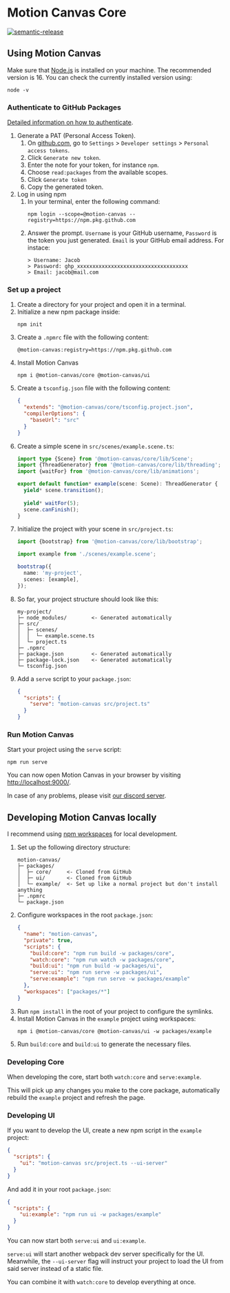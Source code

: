 # Motion Canvas Core

[![semantic-release](https://img.shields.io/badge/%20%20%F0%9F%93%A6%F0%9F%9A%80-semantic--release-e10079.svg)](https://github.com/semantic-release/semantic-release)

## Using Motion Canvas

Make sure that [Node.js](https://nodejs.org/) is installed on your machine.
The recommended version is 16. You can check the currently installed version using:
```shell
node -v
```

### Authenticate to GitHub Packages 
[Detailed information on how to authenticate](https://docs.github.com/en/packages/working-with-a-github-packages-registry/working-with-the-npm-registry#authenticating-with-a-personal-access-token).
    
1. Generate a PAT (Personal Access Token).
    1. On [github.com](https://github.com), go to `Settings` > `Developer settings` > `Personal access tokens`.
    2. Click `Generate new token`.
    3. Enter the note for your token, for instance `npm`.
    4. Choose `read:packages` from the available scopes.
    5. Click `Generate token`
    6. Copy the generated token.
2. Log in using npm
    1. In your terminal, enter the following command:
       ```shell
       npm login --scope=@motion-canvas --registry=https://npm.pkg.github.com       
       ```  
    2. Answer the prompt.
       `Username` is your GitHub username,
       `Password` is the token you just generated.
       `Email` is your GitHub email address.
       For instace:
       ```text
       > Username: Jacob
       > Password: ghp_xxxxxxxxxxxxxxxxxxxxxxxxxxxxxxxxxxxx
       > Email: jacob@mail.com
       ```

### Set up a project

1. Create a directory for your project and open it in a terminal.
2. Initialize a new npm package inside:
   ```shell
   npm init
   ```
3. Create a `.npmrc` file with the following content:
   ```text
   @motion-canvas:registry=https://npm.pkg.github.com
   ```
4. Install Motion Canvas
   ```shell
   npm i @motion-canvas/core @motion-canvas/ui
   ```
5. Create a `tsconfig.json` file with the following content:
   ```json
   {
     "extends": "@motion-canvas/core/tsconfig.project.json",
     "compilerOptions": {
       "baseUrl": "src"
     }
   }
   ```
6. Create a simple scene in `src/scenes/example.scene.ts`:
   ```ts
   import type {Scene} from '@motion-canvas/core/lib/Scene';
   import {ThreadGenerator} from '@motion-canvas/core/lib/threading';
   import {waitFor} from '@motion-canvas/core/lib/animations';
   
   export default function* example(scene: Scene): ThreadGenerator {
     yield* scene.transition();
     
     yield* waitFor(5);
     scene.canFinish();
   }
   ```
7. Initialize the project with your scene in `src/project.ts`:
   ```ts
   import {bootstrap} from '@motion-canvas/core/lib/bootstrap';
   
   import example from './scenes/example.scene';
   
   bootstrap({
     name: 'my-project',
     scenes: [example],
   });
   ```
8. So far, your project structure should look like this:
   ```text
   my-project/
   ├─ node_modules/        <- Generated automatically
   ├─ src/
   │  ├─ scenes/
   │  │  └─ example.scene.ts
   │  └─ project.ts
   ├─ .npmrc
   ├─ package.json         <- Generated automatically
   ├─ package-lock.json    <- Generated automatically
   └─ tsconfig.json
   ```
9. Add a `serve` script to your `package.json`:
   ```json
   {
     "scripts": {
       "serve": "motion-canvas src/project.ts"
     }
   }
   ``` 

### Run Motion Canvas
Start your project using the `serve` script:
```shell
npm run serve
```
You can now open Motion Canvas in your browser by visiting [http://localhost:9000/](http://localhost:9000/).

In case of any problems, please visit [our discord server](https://www.patreon.com/posts/53003221).

## Developing Motion Canvas locally
I recommend using [npm workspaces](https://docs.npmjs.com/cli/v7/using-npm/workspaces) for local development.

1. Set up the following directory structure:
   ```text
   motion-canvas/
   ├─ packages/
   │  ├─ core/     <- Cloned from GitHub
   │  ├─ ui/       <- Cloned from GitHub
   │  └─ example/  <- Set up like a normal project but don't install anything
   ├─ .npmrc
   └─ package.json
   ```
2. Configure workspaces in the root `package.json`:
   ```json
   {
     "name": "motion-canvas",
     "private": true,
     "scripts": {
       "build:core": "npm run build -w packages/core",
       "watch:core": "npm run watch -w packages/core",
       "build:ui": "npm run build -w packages/ui",
       "serve:ui": "npm run serve -w packages/ui",
       "serve:example": "npm run serve -w packages/example"
     },
     "workspaces": ["packages/*"]
   }
   ```
3. Run `npm install` in the root of your project to configure the symlinks.
4. Install Motion Canvas in the `example` project using workspaces:
   ```shell
   npm i @motion-canvas/core @motion-canvas/ui -w packages/example
   ```
5. Run `build:core` and `build:ui` to generate the necessary files.

### Developing Core
When developing the core, start both `watch:core` and `serve:example`.

This will pick up any changes you make to the core package, 
automatically rebuild the `example` project and refresh the page.

### Developing UI
If you want to develop the UI, create a new npm script in the `example` project:  
   ```json
   {
     "scripts": {
       "ui": "motion-canvas src/project.ts --ui-server"
     }
   }
   ```
And add it in your root `package.json`:
   ```json
   {
     "scripts": {
       "ui:example": "npm run ui -w packages/example"
     }
   }
   ```
You can now start both `serve:ui` and `ui:example`.

`serve:ui` will start another webpack dev server specifically for the UI.
Meanwhile, the `--ui-server` flag will instruct your project to load the UI from said server instead of a static file. 

You can combine it with `watch:core` to develop everything at once.
